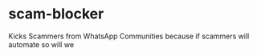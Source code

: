 # scam-blocker
Kicks Scammers from WhatsApp Communities because if scammers will automate so will we
